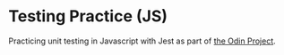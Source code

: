# Testing Practice (JS)

Practicing unit testing in Javascript with Jest as part of [the Odin Project](https://www.theodinproject.com/lessons/javascript-testing-practice).